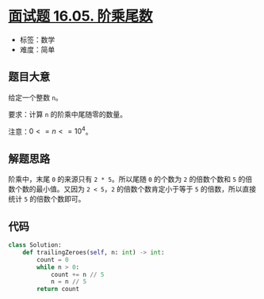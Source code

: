# [面试题 16.05. 阶乘尾数](https://leetcode.cn/problems/factorial-zeros-lcci/)

- 标签：数学
- 难度：简单

## 题目大意

给定一个整数 `n`。

要求：计算 `n` 的阶乘中尾随零的数量。

注意：$0 <= n <= 10^4$。

## 解题思路

阶乘中，末尾 `0` 的来源只有 `2 * 5`。所以尾随 `0` 的个数为 `2` 的倍数个数和 `5` 的倍数个数的最小值。又因为 `2 < 5`，`2` 的倍数个数肯定小于等于 `5` 的倍数，所以直接统计 `5` 的倍数个数即可。

## 代码

```python
class Solution:
    def trailingZeroes(self, n: int) -> int:
        count = 0
        while n > 0:
            count += n // 5
            n = n // 5
        return count
```

